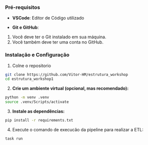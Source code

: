 ### Pré-requisitos

* **VSCode**: Editor de Código utilizado

* **Git e GitHub**:
1. Você deve ter o Git instalado em sua máquina.
2. Você também deve ter uma conta no GitHub.

### Instalação e Configuração
1. Colne o repositorio
```bash
git clone https://github.com/Vitor-HM/estrutura_workshop
cd estrutura_workshop1
```

2. **Crie um ambiente virtual (opcional, mas recomendado):**
```bash
python -m venv .venv
source .venv/Scripts/activate
```

3. **Instale as dependências:**

```bash
pip install -r requirements.txt
```

4. Execute o comando de execucão da pipeline para realizar a ETL:

```bash
task run
```